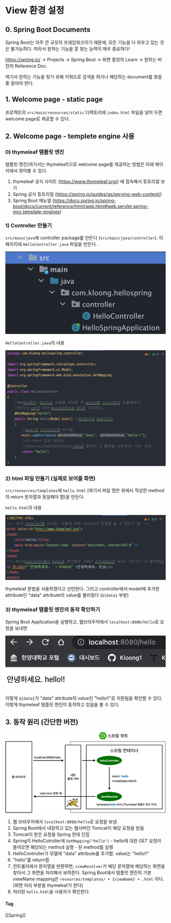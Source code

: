 # View 환경 설정

## 0. Spring Boot Documents
Spring Boot는 아주 큰 규모의 프레임워크이기 때문에, 모든 기능을 다 외우고 있는 것은 불가능하다. 따라서 원하는 기능을 잘 찾는 능력이 매우 중요하다!

https://spring.io/ -> Projects -> Spring Boot -> 화면 중앙의 Learn -> 원하는 버전의 Reference Doc.

여기서 원하는 기능을 찾기 위해 키워드로 검색을 하거나 해당하는 document를 찾을 줄 알아야 한다.


## 1. Welcome page - static page

프로젝트의 `src/main/resources/static` 디렉토리에 `index.html` 파일을 넣어 두면 welcome page로 제공할 수 있다.


## 2. Welcome page - templete engine 사용

### 0) thymeleaf 템플릿 엔진
템플릿 엔진(여기서는 thymeleaf)으로 welcome page를 제공하는 방법은 아래 페이지에서 찾아볼 수 있다. 
 1. thymeleaf 공식 사이트 (https://www.thymeleaf.org/) 에 접속해서 튜토리얼 보기
 2. Spring 공식 튜토리얼 (https://spring.io/guides/gs/serving-web-content/)
 3. Spring Boot 메뉴얼 (https://docs.spring.io/spring-boot/docs/current/reference/html/web.html#web.servlet.spring-mvc.template-engines)


### 1) Controller 만들기
`src/main/java`에 controller package를 만든다 (`src/main/java/controller`). 이 패키지에 `HelloController.java` 파일을 만든다.

![400](스크린샷%202022-02-24%20오후%2011.22.01.png)

`HelloController.java`의 내용

![](스크린샷%202022-02-24%20오후%2011.19.08%201.png)

### 2) html 파일 만들기 (실제로 보여줄 화면)
`src/resources/templates`에 `hello.html` (여기서 파일 명은 위에서 작성한 method의 return 문자열과 동일해야 함)을 만든다.

`hello.html`의 내용

![](스크린샷%202022-02-24%20오후%2011.24.49.png)

thymeleaf 문법을 사용하겠다고 선언한다.
그리고 controller에서 model에 추가한 attribute인 "data" attribute의 value를 불러왔다 (`${data}` 부분)

### 3) thymeleaf 템플릿 엔진의 동작 확인하기
Spring Boot Application을 실행하고, 웹브라우저에서 `localhost:8080/hello`로 요청을 보내면

![400](스크린샷%202022-02-24%20오후%2011.29.06.png)

이렇게 `${data}`가 "data" attribute의 value인 "hello!!"로 치환됨을 확인할 수 있다. 이렇게 thymeleaf 템플릿 엔진이 동작하고 있음을 볼 수 있다.


## 3. 동작 원리 (간단한 버전)
![](Pasted%20image%2020220224233145.png)

 1. 웹 브라우저에서 `localhost:8080/hello`로 요청을 보냄
 2. Spring Boot에서 내장하고 있는 웹서버인 Tomcat이 해당 요청을 받음
 3. Tomcat이 받은 요청을 Spring 한테 던짐
 4. Spring이 HelloCotroller에 `GetMapping("hello")` - hello에 대한 GET 요청이 들어오면 해당되는 method 실행 - 된 method를 실행
 5. HelloController가 모델에 "data" attribute를 추가함. value는 "hello!!"
 6. "hello"를 return함.
 7. 컨트롤러에서 문자열을 반환하면, `viewResolver`가 해당 문자열에 해당하는 화면을 찾아서 그 화면을 처리해서 보여준다. Spring Boot에서 템플릿 엔진의 기본 viewName mapping은  `resources/templates/ + {viewName} + .html` 이다. (화면 처리 부분을 thymeleaf가 한다)
 9. 처리된 `hello.html`을 사용자가 확인한다.


#### Tag
[[Spring]]